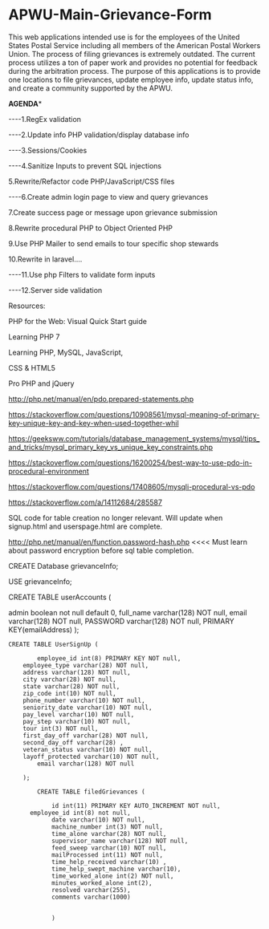 # APWU-Main-Grievance-Form

This web applications intended use is for the employees of the United States Postal Service including all members of the American Postal Workers Union. The process of filing grievances is extremely outdated. The current process utilizes a ton of paper work and provides no potential for feedback during the arbitration process. The purpose of this applications is to provide one locations to file grievances, update employee info, update status info, and create a community supported by the APWU.

******AGENDA*******

----1.RegEx validation

----2.Update info PHP validation/display database info

----3.Sessions/Cookies

----4.Sanitize Inputs to prevent SQL injections

5.Rewrite/Refactor code PHP/JavaScript/CSS files

----6.Create admin login page to view and query grievances

7.Create success page or message upon grievance submission

8.Rewrite procedural PHP to Object Oriented PHP

9.Use PHP Mailer to send emails to tour specific shop stewards

10.Rewrite in laravel....

----11.Use php Filters to validate form inputs

----12.Server side validation



Resources:

PHP for the Web: Visual Quick Start guide

Learning PHP 7

Learning PHP, MySQL, JavaScript,

CSS & HTML5

Pro PHP and jQuery

http://php.net/manual/en/pdo.prepared-statements.php

https://stackoverflow.com/questions/10908561/mysql-meaning-of-primary-key-unique-key-and-key-when-used-together-whil

https://geeksww.com/tutorials/database_management_systems/mysql/tips_and_tricks/mysql_primary_key_vs_unique_key_constraints.php

https://stackoverflow.com/questions/16200254/best-way-to-use-pdo-in-procedural-environment

https://stackoverflow.com/questions/17408605/mysqli-procedural-vs-pdo

https://stackoverflow.com/a/14112684/285587

SQL code for table creation no longer relevant. Will update when signup.html and userspage.html are complete.

http://php.net/manual/en/function.password-hash.php
<<<<
Must learn about password encryption before sql table completion.






CREATE Database grievanceInfo;

USE grievanceInfo;

CREATE TABLE userAccounts (

  admin boolean not null default 0,
	full_name varchar(128) NOT null,
	email varchar(128) NOT null,
	PASSWORD varchar(128) NOT null,
	PRIMARY KEY(emailAddress)
	);

	CREATE TABLE UserSignUp (

			employee_id int(8) PRIMARY KEY NOT null,
	    employee_type varchar(28) NOT null,
	    address varchar(128) NOT null,
	    city varchar(28) NOT null,
	    state varchar(28) NOT null,
	    zip_code int(10) NOT null,
	    phone_number varchar(10) NOT null,
	    seniority_date varchar(10) NOT null,
	    pay_level varchar(10) NOT null,
	    pay_step varchar(10) NOT null,
	    tour int(3) NOT null,
	    first_day_off varchar(28) NOT null,
	    second_day_off varchar(28) ,
	    veteran_status varchar(10) NOT null,
	    layoff_protected varchar(10) NOT null,
			email varchar(128) NOT null

		);

			CREATE TABLE filedGrievances (

				id int(11) PRIMARY KEY AUTO_INCREMENT NOT null,
	      employee_id int(8) not null,			
				date varchar(10) NOT null,
				machine_number int(3) NOT null,
				time_alone varchar(28) NOT null,
				supervisor_name varchar(128) NOT null,
				feed_sweep varchar(10) NOT null,
				mailProcessed int(11) NOT null,
				time_help_received varchar(10) ,
				time_help_swept_machine varchar(10),
				time_worked_alone int(2) NOT null,
				minutes_worked_alone int(2),
				resolved varchar(255),
				comments varchar(1000)


				)
